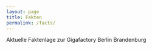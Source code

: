 ```yaml
---
layout: page
title: Fakten
permalink: /facts/
---
```


Aktuelle Faktenlage zur Gigafactory Berlin Brandenburg
